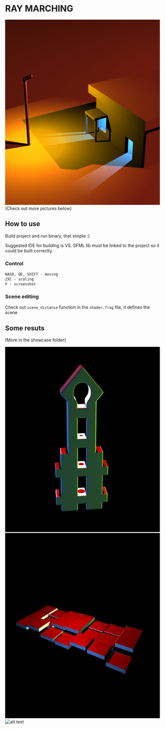 # RAY MARCHING
<img src="https://github.com/KingCakeTheFruity/ray_marching/blob/master/showcase/priton.jpg" alt="alt text" width="600" height="600">
(Check out more pictures below)

## How to use
Build project and run binary, that simple :)

Suggested IDE for building is VS. SFML lib must be linked to the project so it could be built correctly.

### Control
```
WASD, QE, SHIFT - moving
ZXC - scaling
F - screenshot
```

### Scene editing
Check out `scene_distance` function in the `shader.frag` file, it defines the scene

## Some resuts
(More in the showcase folder)

<img src="https://github.com/KingCakeTheFruity/ray_marching/blob/master/showcase/temple.jpg" alt="alt text" width="600" height="600">
<img src="https://github.com/KingCakeTheFruity/ray_marching/blob/master/showcase/platforms.jpg" alt="alt text" width="600" height="600">
<img src="https://github.com/KingCakeTheFruity/ray_marching/blob/master/showcase/refl.gif" alt="alt text" width="600" height="600">
